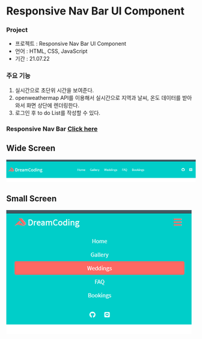 # Responsive Nav Bar UI Component

### Project

- 프로젝트 : Responsive Nav Bar UI Component
- 언어 : HTML, CSS, JavaScript
- 기간 : 21.07.22

### 주요 기능

1. 실시간으로 초단위 시간을 보여준다.
2. openweathermap API를 이용해서 실시간으로 지역과 날씨, 온도 데이터를 받아와서 화면 상단에 렌더링한다.
3. 로그인 후 to do List를 작성할 수 있다.

### Responsive Nav Bar [Click here](https://won-jin-lee.github.io/responsive-NavBar/)

## Wide Screen

![wide](imgs/widescreen.PNG)

## Small Screen

![small](imgs/smallscreen.PNG)

